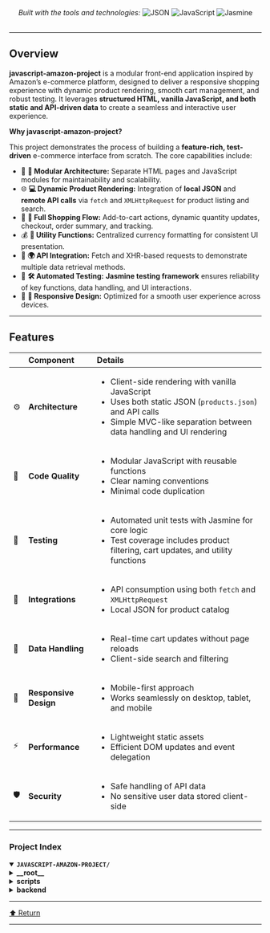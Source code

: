 <div id="top">

<!-- HEADER STYLE: CLASSIC -->
<div align="center">
<em>Built with the tools and technologies:</em>

<img src="https://img.shields.io/badge/JSON-000000.svg?style=flat&logo=JSON&logoColor=white" alt="JSON">
<img src="https://img.shields.io/badge/JavaScript-F7DF1E.svg?style=flat&logo=JavaScript&logoColor=black" alt="JavaScript">
<img src="https://img.shields.io/badge/Jasmine-8A4182.svg?style=flat&logo=Jasmine&logoColor=white" alt="Jasmine">

</div>  
<br>

---

## Overview

**javascript-amazon-project** is a modular front-end application inspired by Amazon’s e-commerce platform, designed to deliver a responsive shopping experience with dynamic product rendering, smooth cart management, and robust testing. It leverages **structured HTML, vanilla JavaScript, and both static and API-driven data** to create a seamless and interactive user experience.

**Why javascript-amazon-project?**

This project demonstrates the process of building a **feature-rich, test-driven** e-commerce interface from scratch. The core capabilities include:

- 🧩 **🔧 Modular Architecture:** Separate HTML pages and JavaScript modules for maintainability and scalability.
- 🌐 **💻 Dynamic Product Rendering:** Integration of **local JSON** and **remote API calls** via `fetch` and `XMLHttpRequest` for product listing and search.
- 🛒 **🚀 Full Shopping Flow:** Add-to-cart actions, dynamic quantity updates, checkout, order summary, and tracking.
- 💰 **🎯 Utility Functions:** Centralized currency formatting for consistent UI presentation.
- 📡 **🌍 API Integration:** Fetch and XHR-based requests to demonstrate multiple data retrieval methods.
- 🧪 **🛠️ Automated Testing:** **Jasmine testing framework** ensures reliability of key functions, data handling, and UI interactions.
- 📱 **🎨 Responsive Design:** Optimized for a smooth user experience across devices.

---

## Features

|      | Component           | Details                                                                                     |
| :--- | :------------------ | :------------------------------------------------------------------------------------------ |
| ⚙️  | **Architecture**     | <ul><li>Client-side rendering with vanilla JavaScript</li><li>Uses both static JSON (`products.json`) and API calls</li><li>Simple MVC-like separation between data handling and UI rendering</li></ul> |
| 🔩 | **Code Quality**      | <ul><li>Modular JavaScript with reusable functions</li><li>Clear naming conventions</li><li>Minimal code duplication</li></ul> |
| 🧪 | **Testing**           | <ul><li>Automated unit tests with Jasmine for core logic</li><li>Test coverage includes product filtering, cart updates, and utility functions</li></ul> |
| 🔌 | **Integrations**      | <ul><li>API consumption using both <code>fetch</code> and <code>XMLHttpRequest</code></li><li>Local JSON for product catalog</li></ul> |
| 📡 | **Data Handling**     | <ul><li>Real-time cart updates without page reloads</li><li>Client-side search and filtering</li></ul> |
| 📱 | **Responsive Design** | <ul><li>Mobile-first approach</li><li>Works seamlessly on desktop, tablet, and mobile</li></ul> |
| ⚡️  | **Performance**       | <ul><li>Lightweight static assets</li><li>Efficient DOM updates and event delegation</li></ul> |
| 🛡️ | **Security**          | <ul><li>Safe handling of API data</li><li>No sensitive user data stored client-side</li></ul> |

---
### Project Index

<details open>
	<summary><b><code>JAVASCRIPT-AMAZON-PROJECT/</code></b></summary>
	<!-- __root__ Submodule -->
	<details>
		<summary><b>__root__</b></summary>
		<blockquote>
			<div class='directory-path' style='padding: 8px 0; color: #666;'>
				<code><b>⦿ __root__</b></code>
			<table style='width: 100%; border-collapse: collapse;'>
			<thead>
				<tr style='background-color: #f8f9fa;'>
					<th style='width: 30%; text-align: left; padding: 8px;'>File Name</th>
					<th style='text-align: left; padding: 8px;'>Summary</th>
				</tr>
			</thead>
				<tr style='border-bottom: 1px solid #eee;'>
					<td style='padding: 8px;'><b><a href='https://github.com/re-ygh/javascript-amazon-project/blob/master/amazon.html'>amazon.html</a></b></td>
					<td style='padding: 8px;'>- Defines the main structure and layout of an Amazon-themed webpage, integrating responsive design, branding elements, search functionality, and navigation links<br>- Serves as the user interface foundation, dynamically populating product listings within a grid layout through linked scripts<br>- Facilitates seamless user interaction and navigation, forming the core visual and functional entry point of the overall web application.</td>
				</tr>
				<tr style='border-bottom: 1px solid #eee;'>
					<td style='padding: 8px;'><b><a href='https://github.com/re-ygh/javascript-amazon-project/blob/master/checkout.html'>checkout.html</a></b></td>
					<td style='padding: 8px;'>- Provides the checkout page interface, enabling users to review their order and payment details before completing a purchase<br>- It integrates visual components and layout structure to facilitate a seamless and responsive user experience, serving as the central point for order confirmation within the overall e-commerce architecture.</td>
				</tr>
				<tr style='border-bottom: 1px solid #eee;'>
					<td style='padding: 8px;'><b><a href='https://github.com/re-ygh/javascript-amazon-project/blob/master/tracking.html'>tracking.html</a></b></td>
					<td style='padding: 8px;'>- Provides an order tracking webpage that displays delivery details, product information, and shipment progress within an e-commerce platform<br>- Integrates header navigation and styling to ensure consistency across the site, while enabling dynamic retrieval of order and product identifiers via URL parameters for personalized tracking experiences.</td>
				</tr>
				<tr style='border-bottom: 1px solid #eee;'>
					<td style='padding: 8px;'><b><a href='https://github.com/re-ygh/javascript-amazon-project/blob/master/orders.html'>orders.html</a></b></td>
					<td style='padding: 8px;'>- Displays a user’s order history with detailed summaries of each purchase, including order dates, totals, product details, and tracking options<br>- Serves as the main interface for users to review past transactions, facilitating easy reordering and shipment tracking within the overall e-commerce platform architecture.</td>
				</tr>
			</table>
		</blockquote>
	</details>
	<!-- scripts Submodule -->
	<details>
		<summary><b>scripts</b></summary>
		<blockquote>
			<div class='directory-path' style='padding: 8px 0; color: #666;'>
				<code><b>⦿ scripts</b></code>
			<table style='width: 100%; border-collapse: collapse;'>
			<thead>
				<tr style='background-color: #f8f9fa;'>
					<th style='width: 30%; text-align: left; padding: 8px;'>File Name</th>
					<th style='text-align: left; padding: 8px;'>Summary</th>
				</tr>
			</thead>
				<tr style='border-bottom: 1px solid #eee;'>
					<td style='padding: 8px;'><b><a href='https://github.com/re-ygh/javascript-amazon-project/blob/master/scripts/checkout.js'>checkout.js</a></b></td>
					<td style='padding: 8px;'>- Orchestrates the checkout page by loading product and cart data, then rendering the header, order summary, and payment summary to facilitate a seamless user checkout experience<br>- Ensures data dependencies are resolved before displaying key checkout components, integrating data fetching with UI rendering within the overall application architecture.</td>
				</tr>
				<tr style='border-bottom: 1px solid #eee;'>
					<td style='padding: 8px;'><b><a href='https://github.com/re-ygh/javascript-amazon-project/blob/master/scripts/amazon.js'>amazon.js</a></b></td>
					<td style='padding: 8px;'>- Facilitates product display and user interaction within the shopping interface by rendering product listings, managing cart updates, and handling add-to-cart actions<br>- Integrates product data with UI components to enable seamless browsing and purchasing, supporting the overall e-commerce architectures goal of providing an intuitive shopping experience.</td>
				</tr>
			</table>
			<!-- checkout Submodule -->
			<details>
				<summary><b>checkout</b></summary>
				<blockquote>
					<div class='directory-path' style='padding: 8px 0; color: #666;'>
						<code><b>⦿ scripts.checkout</b></code>
					<table style='width: 100%; border-collapse: collapse;'>
					<thead>
						<tr style='background-color: #f8f9fa;'>
							<th style='width: 30%; text-align: left; padding: 8px;'>File Name</th>
							<th style='text-align: left; padding: 8px;'>Summary</th>
						</tr>
					</thead>
						<tr style='border-bottom: 1px solid #eee;'>
							<td style='padding: 8px;'><b><a href='https://github.com/re-ygh/javascript-amazon-project/blob/master/scripts/checkout/orderSummary.js'>orderSummary.js</a></b></td>
							<td style='padding: 8px;'>- Render the comprehensive order summary interface, displaying cart items with product details, delivery options, and delivery dates<br>- Facilitates user interactions for updating quantities, selecting delivery methods, and removing items, while dynamically updating the checkout and payment summaries to ensure an accurate and seamless shopping experience within the overall e-commerce architecture.</td>
						</tr>
						<tr style='border-bottom: 1px solid #eee;'>
							<td style='padding: 8px;'><b><a href='https://github.com/re-ygh/javascript-amazon-project/blob/master/scripts/checkout/checkoutHeader.js'>checkoutHeader.js</a></b></td>
							<td style='padding: 8px;'>- Defines the structure and content of the checkout page header, ensuring consistent branding and navigation<br>- Integrates dynamic cart quantity display to inform users of their current item count, enhancing the checkout experience within the overall e-commerce architecture<br>- This component plays a key role in maintaining a cohesive and user-friendly interface during the checkout process.</td>
						</tr>
						<tr style='border-bottom: 1px solid #eee;'>
							<td style='padding: 8px;'><b><a href='https://github.com/re-ygh/javascript-amazon-project/blob/master/scripts/checkout/paymentSummary.js'>paymentSummary.js</a></b></td>
							<td style='padding: 8px;'>- Generates the order summary interface, displaying itemized costs, shipping, taxes, and total amount based on cart data<br>- Facilitates order review and submission, integrating with backend services to finalize purchases<br>- Serves as a critical component in the checkout flow, ensuring users can review and confirm their orders before completion.</td>
						</tr>
					</table>
				</blockquote>
			</details>
			<!-- utils Submodule -->
			<details>
				<summary><b>utils</b></summary>
				<blockquote>
					<div class='directory-path' style='padding: 8px 0; color: #666;'>
						<code><b>⦿ scripts.utils</b></code>
					<table style='width: 100%; border-collapse: collapse;'>
					<thead>
						<tr style='background-color: #f8f9fa;'>
							<th style='width: 30%; text-align: left; padding: 8px;'>File Name</th>
							<th style='text-align: left; padding: 8px;'>Summary</th>
						</tr>
					</thead>
						<tr style='border-bottom: 1px solid #eee;'>
							<td style='padding: 8px;'><b><a href='https://github.com/re-ygh/javascript-amazon-project/blob/master/scripts/utils/money.js'>money.js</a></b></td>
							<td style='padding: 8px;'>- Provides a utility function to convert monetary values from cents to a formatted dollar string, ensuring consistent currency representation across the application<br>- It supports the broader architecture by standardizing financial data display, facilitating accurate and user-friendly presentation of monetary amounts throughout the project.</td>
						</tr>
					</table>
				</blockquote>
			</details>
		</blockquote>
	</details>
	<!-- backend Submodule -->
	<details>
		<summary><b>backend</b></summary>
		<blockquote>
			<div class='directory-path' style='padding: 8px 0; color: #666;'>
				<code><b>⦿ backend</b></code>
			<table style='width: 100%; border-collapse: collapse;'>
			<thead>
				<tr style='background-color: #f8f9fa;'>
					<th style='width: 30%; text-align: left; padding: 8px;'>File Name</th>
					<th style='text-align: left; padding: 8px;'>Summary</th>
				</tr>
			</thead>
				<tr style='border-bottom: 1px solid #eee;'>
					<td style='padding: 8px;'><b><a href='https://github.com/re-ygh/javascript-amazon-project/blob/master/backend/products.json'>products.json</a></b></td>
					<td style='padding: 8px;'>- Backend/products.json<code>This file serves as a static data source containing detailed information about the products available within the application<br>- It provides essential attributes such as product IDs, images, names, ratings, prices, and relevant keywords<br>- In the overall architecture, </code>products.json` functions as a centralized repository of product data that supports features like product listing, search, and filtering, enabling the backend to efficiently serve product information to the frontend or other services<br>- Its structured format ensures easy data management and quick retrieval, forming a foundational component of the e-commerce or product catalog system.</td>
				</tr>
			</table>
		</blockquote>
	</details>
</details>

---

<div align="left"><a href="#top">⬆ Return</a></div>

---

